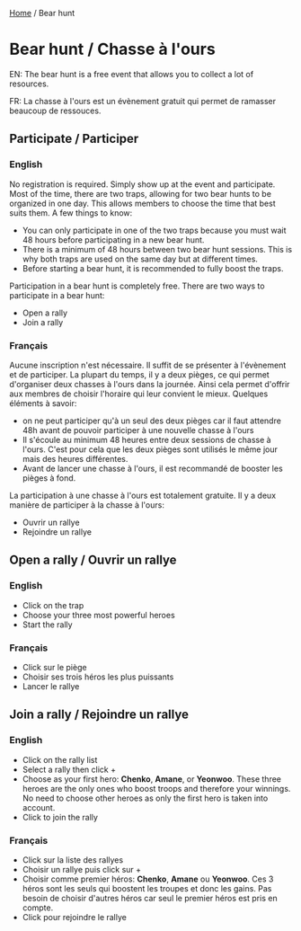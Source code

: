 [Home](README.md) / Bear hunt

# Bear hunt / Chasse à l'ours

EN: The bear hunt is a free event that allows you to collect a lot of resources.

FR: La chasse à l'ours est un évènement gratuit qui permet de ramasser beaucoup de ressouces.

## Participate / Participer

### English
No registration is required. Simply show up at the event and participate. Most of the time, there are two traps, allowing for two bear hunts to be organized in one day. This allows members to choose the time that best suits them. A few things to know:
* You can only participate in one of the two traps because you must wait 48 hours before participating in a new bear hunt.
* There is a minimum of 48 hours between two bear hunt sessions. This is why both traps are used on the same day but at different times.
* Before starting a bear hunt, it is recommended to fully boost the traps.

Participation in a bear hunt is completely free. There are two ways to participate in a bear hunt:
* Open a rally
* Join a rally

### Français
Aucune inscription n'est nécessaire. Il suffit de se présenter à l'évènement et de participer. La plupart du temps, il y a deux pièges, ce qui permet d'organiser deux chasses à l'ours dans la journée. Ainsi cela permet d'offrir aux membres de choisir l'horaire qui leur convient le mieux. Quelques éléments à savoir:
* on ne peut participer qu'à un seul des deux pièges car il faut attendre 48h avant de pouvoir participer à une nouvelle chasse à l'ours
* Il s'écoule au minimum 48 heures entre deux sessions de chasse à l'ours. C'est pour cela que les deux pièges sont utilisés le même jour mais des heures différentes.
* Avant de lancer une chasse à l'ours, il est recommandé de booster les pièges à fond.

La participation à une chasse à l'ours est totalement gratuite. Il y a deux manière de participer à la chasse à l'ours:
* Ouvrir un rallye
* Rejoindre un rallye

## Open a rally / Ouvrir un rallye

### English
* Click on the trap
* Choose your three most powerful heroes
* Start the rally

### Français
* Click sur le piège
* Choisir ses trois héros les plus puissants
* Lancer le rallye

## Join a rally / Rejoindre un rallye

### English
* Click on the rally list
* Select a rally then click +
* Choose as your first hero: **Chenko**, **Amane**, or **Yeonwoo**. These three heroes are the only ones who boost troops and therefore your winnings. No need to choose other heroes as only the first hero is taken into account.
* Click to join the rally
  
### Français
* Click sur la liste des rallyes
* Choisir un rallye puis click sur +
* Choisir comme premier héros: **Chenko**, **Amane** ou **Yeonwoo**. Ces 3 héros sont les seuls qui boostent les troupes et donc les gains. Pas besoin de choisir d'autres héros car seul le premier héros est pris en compte.
* Click pour rejoindre le rallye

  
